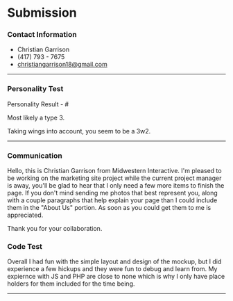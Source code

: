 # Submission

### Contact Information
- Christian Garrison 
- (417) 793 - 7675
- christiangarrison18@gmail.com

---

### Personality Test

Personality Result - #

Most likely a type 3.

Taking wings into account, you seem to be a 3w2.

---

### Communication

Hello, this is Christian Garrison from Midwestern Interactive. I'm pleased to be working on the marketing site project while the current project manager is away, you'll be glad to hear that I only need a few more items to finish the page. If you don't mind sending me photos that best represent you, along with a couple paragraphs that help explain your page than I could include them in the "About Us" portion. As soon as you could get them to me is appreciated. 

Thank you for your collaboration.

### Code Test

Overall I had fun with the simple layout and design of the mockup, but I did experience a few hickups and they were fun to debug and learn from.
My expiernce with JS and PHP are close to none which is why I only have place holders for them included for the time being.

---
